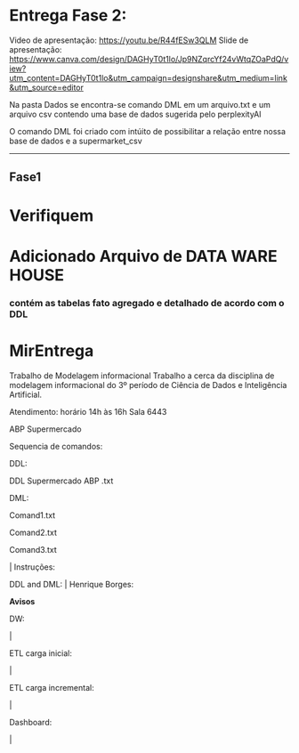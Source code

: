 # Entrega Fase 2:
Video de apresentação: https://youtu.be/R44fESw3QLM
Slide de apresentação: https://www.canva.com/design/DAGHyT0t1lo/Jp9NZqrcYf24vWtqZOaPdQ/view?utm_content=DAGHyT0t1lo&utm_campaign=designshare&utm_medium=link&utm_source=editor


Na pasta Dados se encontra-se comando DML em um arquivo.txt e um arquivo csv contendo uma base de dados sugerida pelo perplexityAI

O comando DML foi criado com intúito de possibilitar a relação entre nossa base de dados e a supermarket_csv




----------------------------------
Fase1
----------------------------------
# Verifiquem 
# Adicionado Arquivo de DATA WARE HOUSE 
### contém as tabelas fato agregado e detalhado de acordo com o DDL


# MirEntrega
Trabalho de Modelagem informacional
Trabalho a cerca da disciplina de modelagem informacional do 3º período de Ciência de Dados e Inteligência Artificial.

Atendimento: horário 14h às 16h  Sala 6443

ABP Supermercado

Sequencia de comandos:

DDL:

DDL Supermercado ABP .txt

DML:

Comand1.txt

Comand2.txt

Comand3.txt

| Instruções:



DDL and DML:
| Henrique Borges:

 __Avisos__
 

DW:

|

ETL carga inicial:

|

ETL carga incremental:

|

Dashboard:

|

